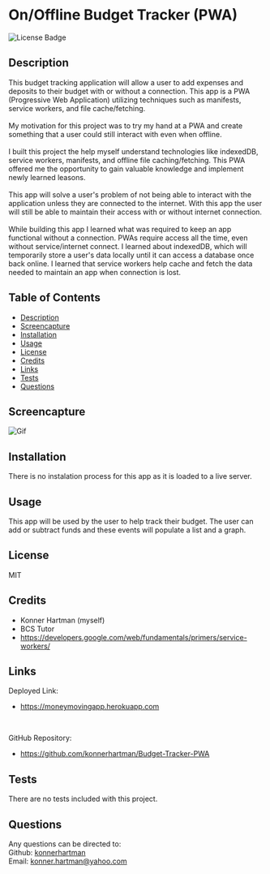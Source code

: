 # On/Offline Budget Tracker (PWA)
  ![License Badge](https://img.shields.io/badge/License-MIT-green.svg)    

## Description
This budget tracking application will allow a user to add expenses and deposits to their budget with or without a connection. This app is a PWA (Progressive Web Application) utilizing techniques such as manifests, service workers, and file cache/fetching.
<br/>
<br/>
My motivation for this project was to try my hand at a PWA and create something that a user could still interact with even when offline.
<br/>
<br/>
I built this project the help myself understand technologies like indexedDB, service workers, manifests, and offline file caching/fetching. This PWA offered me the opportunity to gain valuable knowledge and implement newly learned leasons. 
<br/>
<br/>
This app will solve a user's problem of not being able to interact with the application unless they are connected to the internet. With this app the user will still be able to maintain their access with or without internet connection.
<br/>
<br/>
While building this app I learned what was required to keep an app functional without a connection. PWAs require access all the time, even without service/internet connect. I learned about indexedDB, which will temporarily store a user's data locally until it can access a database once back online. I learned that service workers help cache and fetch the data needed to maintain an app when connection is lost.

## Table of Contents
- [Description](#)
- [Screencapture](#screencapture)
- [Installation](#installation)
- [Usage](#usage)
- [License](#license)
- [Credits](#credits)
- [Links](#links)
- [Tests](#tests)
- [Questions](#questions)

## Screencapture
![Gif](./public/assets/Budget-Tracker.gif)

## Installation
There is no instalation process for this app as it is loaded to a live server.

## Usage
This app will be used by the user to help track their budget. The user can add or subtract funds and these events will populate a list and a graph.

## License
MIT

## Credits
* Konner Hartman (myself)
* BCS Tutor
* https://developers.google.com/web/fundamentals/primers/service-workers/


## Links
Deployed Link:
* https://moneymovingapp.herokuapp.com
</br>

GitHub Repository:
* https://github.com/konnerhartman/Budget-Tracker-PWA

## Tests
There are no tests included with this project.

## Questions
Any questions can be directed to:
<br/>
Github: [konnerhartman](https://github.com/konnerhartman)
<br/>
Email: konner.hartman@yahoo.com